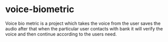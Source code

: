 # voice-biometric
Voice bio metric is a project which takes the voice from the user saves the audio after that when the particular user contacts with bank it will verify the voice and then continue according to the users need. 
